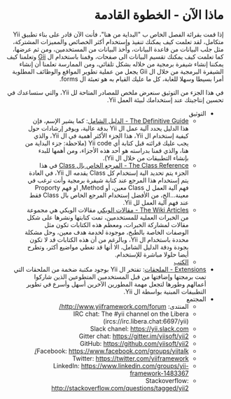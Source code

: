 # <div dir="rtl">ماذا الآن - الخطوة القادمة</div>

<p dir="rtl">
إذا قمت بقرائة الفصل الخاص ب "البداية من هنا"، فأنت الآن قادر على بناء تطبيق Yii متكامل، لقد تعلمت كيف يمكنك تنفيذ وإستخدام أكثر الخصائص والمميزات المشتركة، مثل جلب البيانات من قاعدة البيانات، وأخذ البيانات من المستخدمين، ومن ثم عرضها، كما تعلمت كيف يمكنك تقسيم البيانات الى صفحات، وقمنا باستخدام ال <a href="https://www.yiiframework.com/extension/yiisoft/yii2-gii/doc/guide">Gii</a> وتعلمنا كيف يمكننا إنشاء شيفرة برمجية من خلاله بشكل تلقائي، ومن الممارسة تعلمنا أن إنشاء الشيفرة البرمجية من خلال ال Gii يجعل من عملية تطوير المواقع والوظائف المطلوبة أمرا بسيطا وسهلا للغابة، كل ما عليك القيام به هو تعبئة ال forms.
</p>

<p dir="rtl">
    في هذا الجزء من التوثيق سنعرض ملخص للمصادر المتاحة لل Yii، والتي ستساعدك في تحسين إنتاجيتك عند إستخدامك لبيئة العمل Yii. 
</p>

<ul dir="rtl">
    <li>
        التوثيق
        <ul>
            <li><a href="http://www.yiiframework.com/doc-2.0/guide-README.html">The Definitive Guide - الدليل الشامل</a>: كما يشير الإسم، فإن هذا الدليل يحدد آلية عمل ال Yii بدقة عالية، ويوفر إرشادات حول كيفية إستخدام ال Yii، هذا الجزء الأكثر أهمية في ال Yii، والذي يجب عليك قرائته قبل كتابة أي Yii code (ملاحظة: جزء البداية من هنا، والذي قمنا بدراسته هو أحد هذه الأجزاء، ومن أهمها للبدء بإنشاء التطبيقات من خلال ال Yii).</li>
            <li><a href="http://www.yiiframework.com/doc-2.0/index.html">The Class Reference - المرجع الخاص بال Class</a> في هذا الجزء يتم تحديد الية إستخدام كل Class يقدمه ال Yii، في العادة يتم إستخدام هذا المرجع عند كتابة شيفرة برمجية وأنت ترغب في فهم آلية العمل ل Class معين، أو Method, او فهم Proporty معينة...الخ، من الأفضل إستخدام المرجع الخاص بال Class فقط عند فهم آلية العمل لل Yii. </li>
            <li><a href="http://www.yiiframework.com/wiki/?tag=yii2">The Wiki Articles - مقالات الويكي</a> مقالات الويكي هي مجموعة من الخبرات العملية للمستخدمين، تمت كتابتها ونشرها على شكل مقالات لمشاركة الخبرات، ومعظم هذه الكتابات تكون مثل الوصفات الخاصة بالطبخ، موجودة لخدمة هدف معين، وحل مشكلة محددة باستخدام ال Yii، وبالرغم من أن هذه الكتابات قد لا تكون بجودة ودقة الدليل الشامل، الا أنها قد تغطي مواضيع أكثر، وتطرح أيضا حلولا مباشرة للإستخدام.</li>
            <li><a href="http://www.yiiframework.com/doc/">الكتب</a></li>
        </ul>
    </li>
    <li><a href="http://www.yiiframework.com/extensions/">Extensions - الملحقات</a>: تفتخر ال Yii بوجود مكتبة ضخمة من الملحقات التي تمت برمجتها وإضافتها من قبل المستخدمين المتطوعين الذين شاركوا أعمالهم وطورها لتجعل مهمة المطورين الآخرين أسهل وأسرع في تطوير التطبيفات المبنية بواسطة ال Yii.</li>
    <li>
        المجتمع
        <ul>
            <li>المنتدى: <a href="http://www.yiiframework.com/forum/">http://www.yiiframework.com/forum/</a></li>
            <li>IRC chat: The #yii channel on the Libera (ircs://irc.libera.chat:6697/yii)</li>
            <li>Slack chanel: <a href="https://yii.slack.com">https://yii.slack.com</a></li>
            <li>Gitter chat: <a href="https://gitter.im/yiisoft/yii2">https://gitter.im/yiisoft/yii2</a></li>
            <li>GitHub: <a href="https://github.com/yiisoft/yii2">https://github.com/yiisoft/yii2</a></li>
            <li>Facebook: <a href="https://www.facebook.com/groups/yiitalk/">https://www.facebook.com/groups/yiitalk/</a></li>
            <li>Twitter: <a href="https://twitter.com/yiiframework">https://twitter.com/yiiframework</a></li>
            <li>LinkedIn: <a href="https://www.linkedin.com/groups/yii-framework-1483367">https://www.linkedin.com/groups/yii-framework-1483367</a></li>
            <li>Stackoverflow: <a href="http://stackoverflow.com/questions/tagged/yii2">http://stackoverflow.com/questions/tagged/yii2</a></li>
        </ul>
    </li>
</ul>
